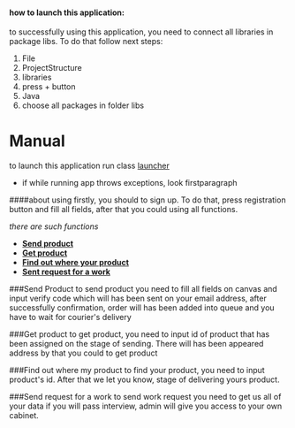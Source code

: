 #### how to launch this application:
to successfully using this application, you need to 
connect all libraries in package libs. To do that follow next steps: <br>
1) File <br>
2) ProjectStructure <br>
3) libraries <br>
4) press + button <br>
5) Java <br>
6) choose all packages in folder libs <br>
# Manual 
to launch this application run class [launcher](https://github.com/Skylore/LogisticCompany/blob/master/src/run/Launcher.java)
* if while running app throws exceptions, look firstparagraph

####about using
firstly, you should to sign up. To do that, press registration button and fill 
all fields, after that you could using all functions.

_there are such functions_
<strong>
* [Send product](https://github.com/Skylore/LogisticCompany#send-product)
* [Get product](https://github.com/Skylore/LogisticCompany#get-product)
* [Find out where your product](https://github.com/Skylore/LogisticCompany#find-out-where-my-product)
* [Sent request for a work](https://github.com/Skylore/LogisticCompany#send-request-for-a-work)
</strong>

###Send Product
to send product you need to fill all fields on canvas and 
input verify code which will has been sent on your email address, after 
successfully confirmation, order will has been added into queue and you have to 
wait for courier's delivery

###Get product
to get product, you need to input id of product that has been assigned
on the stage of sending. There will has been appeared
address by that you could to get product

###Find out where my product
to find your product, you need to input product's id. 
After that we let you know, stage of delivering yours product.

###Send request for a work
to send work request you need to get us all of your data
if you will pass interview, admin will give you access to your
own cabinet.
